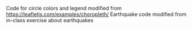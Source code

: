 Code for circle colors and legend modified from https://leafletjs.com/examples/choropleth/
Earthquake code modified from in-class exercise about earthquakes
